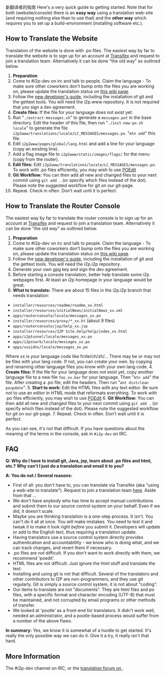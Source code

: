  新翻译者的指南 Here\'s a very quick guide to getting
started. Note that for both (website/console) there is an **easy way**
using a translation web-site (and requiring nothing else than to use
that) and the **other way** which requires you to set up a
build-environment (installing software etc.).

## How to Translate the Website

Translation of the website is done with .po files. The easiest way by
far to translate the website is to sign up for an account at
[Transifex]() and request to join a
translation team. Alternatively it can be done \"the old way\" as
outlined below.

1. **Preparation**
 1. Come to #i2p-dev on irc and talk to people. Claim the language -
 To make sure other coworkers don\'t bump onto the files you are
 working on, please update the translation status on [this wiki
 page]().
 2. Follow the [new developer\'s guide](),
 including the installation of git and the gettext tools. You
 will need the i2p.www repository. It is not required that you
 sign a dev agreement.
2. **Create files:** If the file for your language does not exist yet:
 1. Run \"`./extract-messages.sh`\" to generate a `messages.pot` in
 the base directory. Edit the header of this file, then run
 \"`./init-new-po.sh locale`\" to generate the file
 `i2p2www/translations/locale/LC_MESSAGES/messages.po`.
 \"`mtn add`\" this file.
 2. Edit `i2p2www/pages/global/lang.html` and add a line for your
 language (copy an existing line).
 3. Add a flag image file to `i2p2www/static/images/flags/` for the
 menu (copy from the router).
3. **Edit files:** Edit
 `i2p2www/translations/locale/LC_MESSAGES/messages.po`. To work with
 .po files efficiently, you may wish to use
 [POEdit](http://www.poedit.net/download.php)
4. **Git Workflow:** You can then add all new and changed files to your
 next commit using `git add .` (or specify which files instead of the
 dot). Please note the suggested workflow for git on our git-page.
5. Repeat. Check in often. Don\'t wait until it is perfect.

## How to Translate the Router Console

The easiest way by far to translate the router console is to sign up for
an account at [Transifex]() and request to
join a translation team. Alternatively it can be done \"the old way\" as
outlined below.

1. **Preparation**
 1. Come to #i2p-dev on irc and talk to people. Claim the language -
 To make sure other coworkers don\'t bump onto the files you are
 working on, please update the translation status on [this wiki
 page]().
 2. Follow the [new developer\'s guide](),
 including the installation of git and the gettext tools. You
 will need the i2p.i2p repository.
 3. Generate your own gpg key and sign the dev agreement.
2. Before starting a console translation, better help translate some
 i2p webpages first. At least an i2p homepage in your language would
 be great.
3. **What to translate:** There are about 15 files in the i2p.i2p
 branch that needs translation:
 - `installer/resources/readme/readme_xx.html`
 - `installer/resources/initialNews/initialNews_xx.xml`
 - `apps/routerconsole/locale/messages_xx.po`
 - `installer/resources/proxy/*_xx.ht` (about 9 files)
 - `apps/routerconsole/jsp/help_xx.jsp`
 - `installer/resources/I2P Site.help/help/index_xx.html`
 - `apps/i2ptunnel/locale/messages_xx.po`
 - `apps/i2psnark/locale/messages_xx.po`
 - `apps/susidns/locale/messages_xx.po`

 Where xx is your language code like fr/de/ch/zh/\... There may be or
 may not be files with your lang code. If not, you can create your
 own. by copying and renaming other language files you know with your
 own lang code.
4. **Create files:** If the file for your language does not exist yet,
 copy another language file to a new file `foo_xx.bar` for your
 language. Then \"`mtn add`\" the file. After creating a .po file,
 edit the headers. Then run \"`ant distclean poupdate`\".
5. **Start to work:** Edit the HTML files with any text editor. Be sure
 not to use an editor in HTML mode that reformats everything. To work
 with .po files efficiently, you may wish to use
 [POEdit](http://www.poedit.net/download.php)
6. **Git Workflow:** You can then add all new and changed files to your
 next commit using `git add .` (or specify which files instead of the
 dot). Please note the suggested workflow for git on our git-page.
7. Repeat. Check in often. Don\'t wait until it is perfect.

As you can see, it\'s not that difficult. If you have questions about
the meaning of the terms in the console, ask in `#i2p-dev` on IRC.

## FAQ

**Q: Why do I have to install git, Java, jsp, learn about .po files and
html, etc.? Why can\'t I just do a translation and email it to you?**

**A: You do not / Several reasons:**

- First of all: you don\'t have to, you can translate via Transifex
 (aka \"using a web-site to translate\"). Request to join a
 translation team [here](). Aside from
 that \...
- We don\'t have anybody who has time to accept manual contributions
 and submit them to our source control system on your behalf. Even if
 we did, it doesn\'t scale.
- Maybe you are thinking translation is a one-step process. It isn\'t.
 You can\'t do it all at once. You will make mistakes. You need to
 test it and tweak it to make it look right *before* you submit it.
 Developers will update or add to the English text, thus requiring a
 translation update.
- Having translators use a source control system directly provides
 authentication and accountablility - we know who is doing what, and
 we can track changes, and revert them if necessary.
- .po files are not difficult. If you don\'t want to work directly
 with them, we recommend \'poedit\'.
- HTML files are not difficult. Just ignore the html stuff and
 translate the text.
- Installing and using git is not that difficult. Several of the
 translators and other contributors to I2P are non-programmers, and
 they use git regularly. Git is simply a source control system, it is
 not about \"coding\".
- Our items to translate are not \"documents\". They are html files
 and po files, with a specific format and character encoding (UTF-8)
 that must be maintained, and not corrupted by email programs or
 other methods of transfer.
- We looked at \'pootle\' as a front-end for translators. It didn\'t
 work well, needed an administrator, and a pootle-based process would
 suffer from a number of the above flaws.

**In summary:** Yes, we know it is somewhat of a hurdle to get started.
It\'s really the only possible way we can do it. Give it a try, it
really isn\'t that hard.

## More Information

The #i2p-dev channel on IRC, or the [translation forum on ](http:///forums/14).



